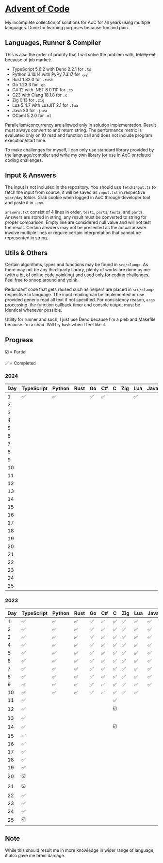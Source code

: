 # [Advent of Code](https://adventofcode.com/)

My incomplete collection of solutions for AoC for all years using multiple languages. Done for
learning purposes because fun and pain.

## Languages, Runner & Compiler

This is also the order of priority that I will solve the problem with, ~~totally not because of job
market~~:

- TypeScript 5.6.2 with Deno 2.2.1 for `.ts`
- Python 3.10.14 with PyPy 7.3.17 for `.py`
- Rust 1.82.0 for `.rust`
- Go 1.23.3 for `.go`
- C# 12 with .NET 8.0.110 for `.cs`
- C23 with Clang 18.1.8 for `.c`
- Zig 0.13 for `.zig`
- Lua 5.4.7 with LuaJIT 2.1 for `.lua`
- Java 23 for `.java`
- OCaml 5.2.0 for `.ml`

Parallelism/concurrency are allowed only in solution implementation. Result must always convert to
and return string. The performance metric is evaluated only on IO read and function call and does
not include program execution/start time.

To make challenges for myself, I can only use standard library provided by the language/compiler and
write my own library for use in AoC or related coding challenges.

## Input & Answers

The input is not included in the repository. You should use `fetchInput.ts` to fetch the input from
source, it will be saved as `input.txt` in respective `year/day` folder. Grab cookie when logged in
AoC through developer tool and paste it in `.env`.

`answers.txt` consist of 4 lines in order, `test1`, `part1`, `test2`, and `part2`. Answers are
stored in string, any result must be converted to string for proper comparison. Empty line are
considered null value and will not test the result. Certain answers may not be presented as the
actual answer involve multiple lines or require certain interpretation that cannot be represented in
string.

## Utils & Others

Certain algorithms, types and functions may be found in `src/<lang>`. As there may not be any
third-party library, plenty of works are done by me (with a bit of online code yoinking) and used
only for coding challenges. Feel free to snoop around and yoink.

Redundant code that gets reused such as helpers are placed in `src/<lang>` respective to language.
The input reading can be implemented or use provided generic read all text if not specified. For
consistency reason, `args` processing, the function callback timer and console output must be
identical whenever possible.

Utility for runner and such, I just use Deno because I'm a pleb and Makefile because I'm a chad.
Will try `bash` when I feel like it.

## Progress

☑️ = Partial

✅ = Completed

### 2024

| Day | TypeScript | Python | Rust | Go | C# | C | Zig | Lua | Java | OCaml |
| --- | ---------- | ------ | ---- | -- | -- | - | --- | --- | ---- | ----- |
| 1   | ✅         | ✅     |      | ✅ | ✅ |   |     | ✅  |      |       |
| 2   |            |        |      |    |    |   |     |     |      |       |
| 3   |            |        |      |    |    |   |     |     |      |       |
| 4   |            |        |      |    |    |   |     |     |      |       |
| 5   |            |        |      |    |    |   |     |     |      |       |
| 6   |            |        |      |    |    |   |     |     |      |       |
| 7   |            |        |      |    |    |   |     |     |      |       |
| 8   |            |        |      |    |    |   |     |     |      |       |
| 9   |            |        |      |    |    |   |     |     |      |       |
| 10  |            |        |      |    |    |   |     |     |      |       |
| 11  |            |        |      |    |    |   |     |     |      |       |
| 12  |            |        |      |    |    |   |     |     |      |       |
| 13  |            |        |      |    |    |   |     |     |      |       |
| 14  |            |        |      |    |    |   |     |     |      |       |
| 15  |            |        |      |    |    |   |     |     |      |       |
| 16  |            |        |      |    |    |   |     |     |      |       |
| 17  |            |        |      |    |    |   |     |     |      |       |
| 18  |            |        |      |    |    |   |     |     |      |       |
| 19  |            |        |      |    |    |   |     |     |      |       |
| 20  |            |        |      |    |    |   |     |     |      |       |
| 21  |            |        |      |    |    |   |     |     |      |       |
| 22  |            |        |      |    |    |   |     |     |      |       |
| 23  |            |        |      |    |    |   |     |     |      |       |
| 24  |            |        |      |    |    |   |     |     |      |       |
| 25  |            |        |      |    |    |   |     |     |      |       |

### 2023

| Day | TypeScript | Python | Rust | Go | C# | C  | Zig | Lua | Java | OCaml |
| --- | ---------- | ------ | ---- | -- | -- | -- | --- | --- | ---- | ----- |
| 1   | ✅         | ✅     | ✅   | ✅ | ✅ | ✅ | ✅  | ✅  | ✅   | ✅    |
| 2   | ✅         | ✅     | ✅   | ✅ | ✅ | ✅ | ✅  | ✅  | ✅   | ✅    |
| 3   | ✅         | ✅     | ✅   | ✅ | ✅ | ✅ | ✅  | ✅  | ✅   | ✅    |
| 4   | ✅         | ✅     | ✅   | ✅ | ✅ | ✅ | ✅  | ✅  | ✅   | ✅    |
| 5   | ✅         | ✅     | ✅   | ✅ | ✅ | ✅ | ✅  | ✅  | ✅   | ✅    |
| 6   | ✅         | ✅     | ✅   | ✅ | ✅ | ✅ | ✅  | ✅  | ✅   | ✅    |
| 7   | ✅         | ✅     | ✅   | ✅ | ✅ | ✅ | ✅  | ✅  | ✅   | ✅    |
| 8   | ✅         | ✅     | ✅   | ✅ | ✅ | ✅ | ✅  | ✅  | ✅   | ✅    |
| 9   | ✅         | ✅     | ✅   | ✅ | ✅ | ✅ | ✅  | ✅  | ✅   | ✅    |
| 10  | ✅         | ✅     | ✅   | ✅ | ✅ | ✅ | ✅  | ✅  |      |       |
| 11  | ✅         |        |      |    |    | ✅ |     |     |      |       |
| 12  | ✅         |        |      |    |    | ☑️ |     |     |      |       |
| 13  | ✅         |        |      |    |    |    |     |     |      |       |
| 14  | ✅         |        |      |    |    | ☑️ |     |     |      |       |
| 15  | ✅         |        |      |    |    |    |     |     |      |       |
| 16  | ✅         |        |      |    |    |    |     |     |      |       |
| 17  | ✅         |        |      |    |    |    |     |     |      |       |
| 18  | ✅         |        |      |    |    |    |     |     |      |       |
| 19  | ✅         |        |      |    |    |    |     |     |      |       |
| 20  | ☑️         |        |      |    |    |    |     |     |      |       |
| 21  | ☑️         |        |      |    |    |    |     |     |      |       |
| 22  | ✅         |        |      |    |    |    |     |     |      |       |
| 23  | ✅         |        |      |    |    |    |     |     |      |       |
| 24  | ✅         |        |      |    |    |    |     |     |      |       |
| 25  | ☑️         |        |      |    |    |    |     |     |      |       |

## Note

While this should result me in more knowledge in wider range of language, it also gave me brain
damage.

